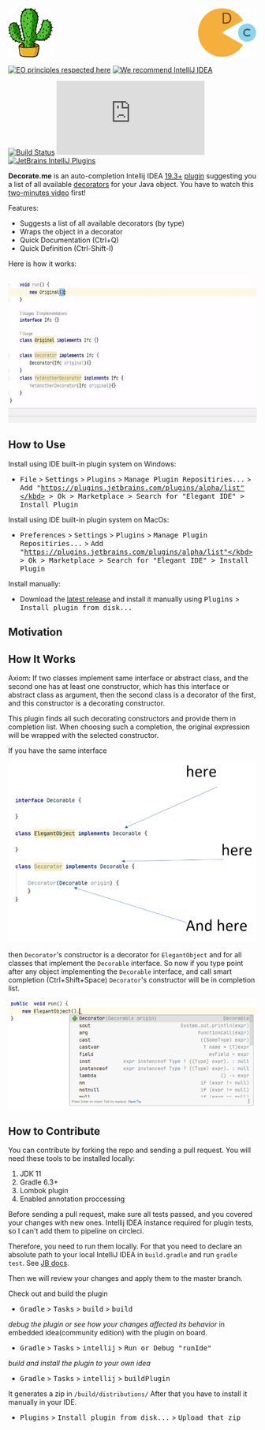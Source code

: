 <img src="src/main/resources/readme/pluginIcon.svg" height="100px"  alt="pluginIcon"/> <img style="float: right;" src="src/main/resources/readme/Decoratman.svg" height="100px"  alt="Decoratman"/>

[![EO principles respected here](https://www.elegantobjects.org/badge.svg)](https://www.elegantobjects.org) 
[![We recommend IntelliJ IDEA](https://www.elegantobjects.org/intellij-idea.svg)](https://www.jetbrains.com/idea/)

[![Build Status](https://circleci.com/gh/stepanvalyavskiy/Decorate.me.svg?style=svg)](https://circleci.com/gh/stepanvalyavskiy/Decorate.me)
[![Hits-of-Code](https://hitsofcode.com/github/stepanvalyavskiy/decorate.me)](https://hitsofcode.com/view/github/stepanvalyavskiy/decorate.me)
[![JetBrains IntelliJ Plugins](https://img.shields.io/badge/jetbrains%20plugins%20repository-v1.1-blue)](https://plugins.jetbrains.com/plugin/14706-elegant-ide)

**Decorate.me** is an auto-completion Intellij IDEA 
[19.3+](https://plugins.jetbrains.com/plugin/14706-elegant-ide/versions) 
[plugin](https://plugins.jetbrains.com/plugin/14706-elegant-ide) 
suggesting you a list of all available [decorators](https://en.wikipedia.org/wiki/Decorator_pattern) for your Java object.
You have to watch this [two-minutes video](https://youtu.be/ZPHrfJN6f9Q) first!

Features:

  * Suggests a list of all available decorators (by type)
  * Wraps the object in a decorator
  * Quick Documentation (Ctrl+Q)
  * Quick Definition (Ctrl-Shift-I)

Here is how it works:

<img height="300px" src="src/main/resources/readme/preview.gif" alt="demo"/>

## How to Use

Install using IDE built-in plugin system on Windows:
  - <kbd>File</kbd> > <kbd>Settings</kbd> > <kbd>Plugins</kbd> > <kbd>Manage Plugin Repositiries...</kbd> > <kbd>Add "https://plugins.jetbrains.com/plugins/alpha/list"</kbd> > <kbd>Ok</kbd> > <kbd>Marketplace</kbd> > <kbd>Search for "Elegant IDE"</kbd> > <kbd>Install Plugin</kbd>

Install using IDE built-in plugin system on MacOs:
  - <kbd>Preferences</kbd> > <kbd>Settings</kbd> > <kbd>Plugins</kbd> > <kbd>Manage Plugin Repositiries...</kbd> > <kbd>Add "https://plugins.jetbrains.com/plugins/alpha/list"</kbd> > <kbd>Ok</kbd> > <kbd>Marketplace</kbd> > <kbd>Search for "Elegant IDE"</kbd> > <kbd>Install Plugin</kbd>

Install manually:
  - Download the [latest release](https://plugins.jetbrains.com/plugin/14706-elegant-ide) and install it manually using <kbd>Plugins</kbd> > <kbd>Install plugin from disk...</kbd>

## Motivation



## How It Works
 
Axiom: If two classes implement same interface or abstract class, 
and the second one has at least one constructor,
which has this interface or abstract class as argument, 
then the second class is a decorator of the first,
and this constructor is a decorating constructor.

This plugin finds all such decorating constructors 
and provide them in completion list. 
When choosing such a completion, the original expression will be wrapped
with the selected constructor.

If you have the same interface

![explanation](src/main/resources/readme/explanation.PNG?raw=true "explanation")

then `Decorator`'s constructor is a decorator for `ElegantObject` 
and for all classes that implement the `Decorable` interface.
So now if you type point after any object implementing the `Decorable` interface,
and call smart completion (Ctrl+Shift+Space)
`Decorator`'s constructor will be in completion list.

![example](src/main/resources/readme/example.PNG?raw=true "example")

## How to Contribute

You can contribute by forking the repo and sending a pull request. You will need these tools
to be installed locally:

 1. JDK 11
 2. Gradle 6.3+
 3. Lombok plugin
 4. Enabled annotation proccessing
  
Before sending a pull request, make sure all tests passed, and you covered your changes with new ones.
Intellij IDEA instance required for plugin tests, so I can't add them to pipeline on circleci. 

Therefore, you need to run them locally.
For that you need to declare an absolute path to your local IntelliJ IDEA in `build.gradle` and run `gradle test`. 
See [JB docs](https://jetbrains.org/intellij/sdk/docs/tutorials/writing_tests_for_plugins/tests_prerequisites.html?search=test).

Then we will review your changes and apply them to the master branch.

Check out and build the plugin
- <kbd>Gradle</kbd> > <kbd>Tasks</kbd> > <kbd>build</kbd> > <kbd>build</kbd>
 
*debug the plugin or see how your changes affected its behavior* in embedded idea(community edition) with the plugin on board.
- <kbd>Gradle</kbd> > <kbd>Tasks</kbd> > <kbd>intellij</kbd> > <kbd>Run or Debug "runIde"</kbd>

*build and install the plugin to your own idea*
  - <kbd>Gradle</kbd> > <kbd>Tasks</kbd> > <kbd>intellij</kbd> > <kbd>buildPlugin</kbd>
  
It generates a zip in `/build/distributions/`
After that you have to install it manually in your IDE.
  - <kbd>Plugins</kbd> > <kbd>Install plugin from disk...</kbd> > <kbd>Upload that zip</kbd>
  
